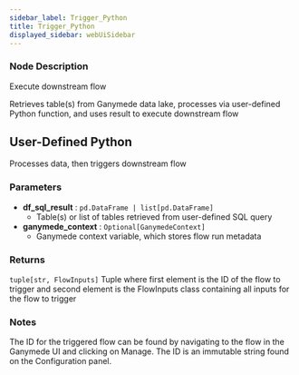 ```yaml
---
sidebar_label: Trigger_Python
title: Trigger_Python
displayed_sidebar: webUiSidebar
---
```


### Node Description

Execute downstream flow

Retrieves table(s) from Ganymede data lake, processes via user-defined Python function,
and uses result to execute downstream flow

## User-Defined Python

Processes data, then triggers downstream flow

### Parameters

- **df_sql_result** : `pd.DataFrame | list[pd.DataFrame]`
    - Table(s) or list of tables retrieved from user-defined SQL query
- **ganymede_context** : `Optional[GanymedeContext]`
    - Ganymede context variable, which stores flow run metadata

### Returns

`tuple[str, FlowInputs]`
  Tuple where first element is the ID of the flow to trigger
  and second element is the FlowInputs class containing all inputs for the flow to trigger

### Notes

The ID for the triggered flow can be found by navigating to the flow in the Ganymede UI
and clicking on Manage.  The ID is an immutable string found on the Configuration panel.